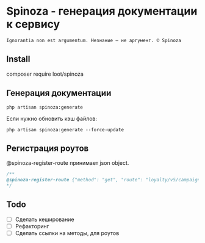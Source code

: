 # Spinoza - генерация документации к сервису
`Ignorantia nоn est argumentum. Незнание — не аргумент. © Spinoza`

## Install
composer require loot/spinoza

## Генерация документации
```shell script
php artisan spinoza:generate
```
Если нужно обновить кэш файлов:
```shell script
php artisan spinoza:generate --force-update
```
## Регистрация роутов
@spinoza-register-route принимает json object. 
```php
/**
@spinoza-register-route {"method": "get", "route": "loyalty/v5/campaigns/by_filial/{filialId}", "usage": "для получения КБ в карточке локаций"}
*/
```
## Todo
- [ ] Сделать кеширование
- [ ] Рефакторинг
- [ ] Сделать ссылки на методы, для роутов
